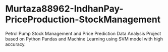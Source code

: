 # Murtaza88962-IndhanPay-PriceProduction-StockManagement
Petrol Pump Stock Management and Price Prediction Data Analysis Project based on Python Pandas and Machine Learning using SVM model with high accuracy.
